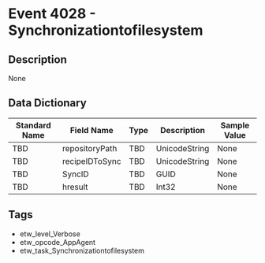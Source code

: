 # Event 4028 - Synchronizationtofilesystem

## Description
None

## Data Dictionary
|Standard Name|Field Name|Type|Description|Sample Value|
|---|---|---|---|---|
|TBD|repositoryPath|TBD|UnicodeString|None|None|
|TBD|recipeIDToSync|TBD|UnicodeString|None|None|
|TBD|SyncID|TBD|GUID|None|None|
|TBD|hresult|TBD|Int32|None|None|

## Tags
* etw_level_Verbose
* etw_opcode_AppAgent
* etw_task_Synchronizationtofilesystem